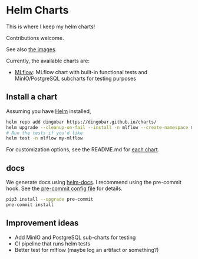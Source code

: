 # Helm Charts

This is where I keep my helm charts!

Contributions welcome.

See also [the images](https://github.com/dingobar/images).

Currently, the available charts are:

- [MLflow](./charts/mlflow/README.md): MLflow chart with built-in functional tests and
  MinIO/PostgreSQL subcharts for testing purposes

## Install a chart

Assuming you have [Helm](https://helm.sh/) installed,

```sh
helm repo add dingobar https://dingobar.github.io/charts/
helm upgrade --cleanup-on-fail --install -n mlflow --create-namespace my-mlflow dingobar/mlflow
# Run the tests if you'd like
helm test -n mlflow my-mlflow
```

For customization options, see the README.md for [each chart](./charts/).

## docs

We generate docs using [helm-docs](https://github.com/norwoodj/helm-docs). I recommend using the
pre-commit hook. See the [pre-commit config file](./.pre-commit-config.yaml) for details.

```sh
pip3 install --upgrade pre-commit
pre-commit install
```

## Improvement ideas

- Add MinIO and PostgreSQL sub-charts for testing
- CI pipeline that runs helm tests
- Better test for mlflow (maybe log an artifact or something?)
